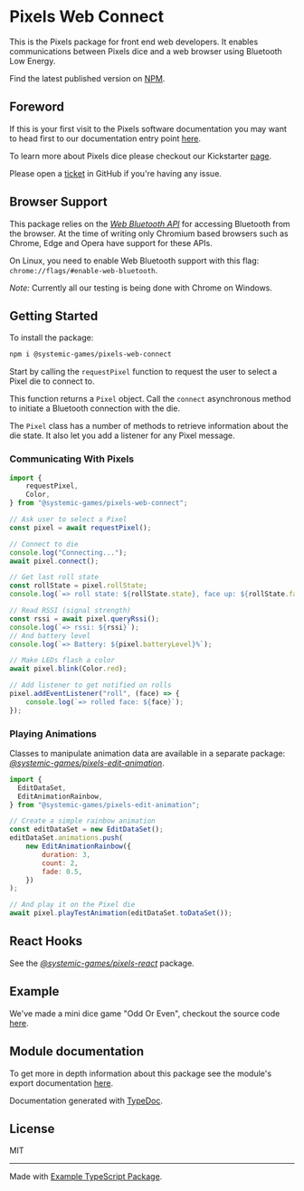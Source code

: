 # Pixels Web Connect

This is the Pixels package for front end web developers.
It enables communications between Pixels dice and a web browser
using Bluetooth Low Energy.

Find the latest published version on [NPM](
  https://www.npmjs.com/package/@systemic-games/pixels-web-connect
).

## Foreword

If this is your first visit to the Pixels software documentation
you may want to head first to our documentation entry point [here](
    https://github.com/GameWithPixels
).

To learn more about Pixels dice please checkout our Kickstarter [page](
    https://www.kickstarter.com/projects/pixels-dice/pixels-the-electronic-dice
).

Please open a [ticket](
    https://github.com/GameWithPixels/pixels-js/issues
) in GitHub if you're having any issue.

## Browser Support

This package relies on the [*Web Bluetooth API*](
    https://developer.mozilla.org/en-US/docs/Web/API/Web_Bluetooth_API
) for accessing Bluetooth from the browser.
At the time of writing only Chromium based browsers such as Chrome, Edge
and Opera have support for these APIs.

On Linux, you need to enable Web Bluetooth support with this flag:
`chrome://flags/#enable-web-bluetooth`.

*Note:*
Currently all our testing is being done with Chrome on Windows.

## Getting Started

To install the package:
```sh
npm i @systemic-games/pixels-web-connect
```

Start by calling the `requestPixel` function to request the user to select
a Pixel die to connect to.

This function returns a `Pixel` object.
Call the `connect` asynchronous method to initiate a Bluetooth connection with
the die.

The `Pixel` class has a number of methods to retrieve information about the
die state. It also let you add a listener for any Pixel message.

### Communicating With Pixels

```JavaScript
import {
	requestPixel,
	Color,
} from "@systemic-games/pixels-web-connect";

// Ask user to select a Pixel
const pixel = await requestPixel();

// Connect to die
console.log("Connecting...");
await pixel.connect();

// Get last roll state
const rollState = pixel.rollState;
console.log(`=> roll state: ${rollState.state}, face up: ${rollState.face}`);

// Read RSSI (signal strength)
const rssi = await pixel.queryRssi();
console.log(`=> rssi: ${rssi}`);
// And battery level
console.log(`=> Battery: ${pixel.batteryLevel}%`);

// Make LEDs flash a color
await pixel.blink(Color.red);

// Add listener to get notified on rolls
pixel.addEventListener("roll", (face) => {
	console.log(`=> rolled face: ${face}`);
});
```

### Playing Animations

Classes to manipulate animation data are available in a separate package:
[*@systemic-games/pixels-edit-animation*](
    https://www.npmjs.com/package/@systemic-games/pixels-edit-animation
).

```JavaScript
import {
  EditDataSet,
  EditAnimationRainbow,
} from "@systemic-games/pixels-edit-animation";

// Create a simple rainbow animation
const editDataSet = new EditDataSet();
editDataSet.animations.push(
    new EditAnimationRainbow({
        duration: 3,
        count: 2,
        fade: 0.5,
    })
);

// And play it on the Pixel die
await pixel.playTestAnimation(editDataSet.toDataSet());
```

## React Hooks

See the [*@systemic-games/pixels-react*](../pixels-react) package.

## Example

We've made a mini dice game "Odd Or Even", checkout the source code [here](
    https://github.com/GameWithPixels/PixelsWebDemo
).

## Module documentation

To get more in depth information about this package see the module's export
documentation [here](
    https://gamewithpixels.github.io/pixels-js/modules/_systemic_games_pixels_web_connect.html
).

Documentation generated with [TypeDoc](https://typedoc.org/).

## License

MIT

---

Made with [Example TypeScript Package](
    https://github.com/tomchen/example-typescript-package
).

